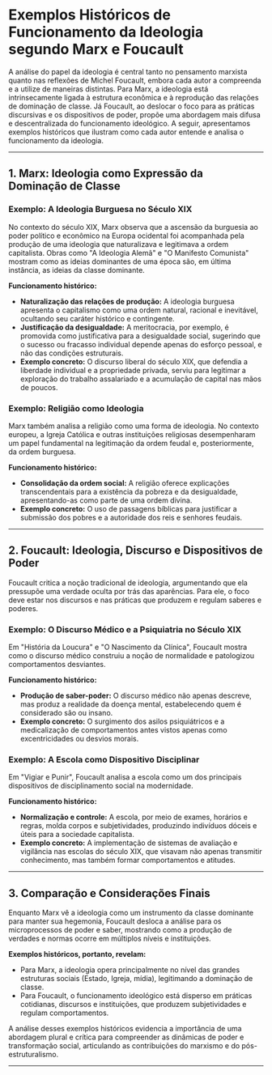 
# Exemplos Históricos de Funcionamento da Ideologia segundo Marx e Foucault

A análise do papel da ideologia é central tanto no pensamento marxista quanto nas reflexões de Michel Foucault, embora cada autor a compreenda e a utilize de maneiras distintas. Para Marx, a ideologia está intrinsecamente ligada à estrutura econômica e à reprodução das relações de dominação de classe. Já Foucault, ao deslocar o foco para as práticas discursivas e os dispositivos de poder, propõe uma abordagem mais difusa e descentralizada do funcionamento ideológico. A seguir, apresentamos exemplos históricos que ilustram como cada autor entende e analisa o funcionamento da ideologia.

---

## 1. Marx: Ideologia como Expressão da Dominação de Classe

### Exemplo: A Ideologia Burguesa no Século XIX

No contexto do século XIX, Marx observa que a ascensão da burguesia ao poder político e econômico na Europa ocidental foi acompanhada pela produção de uma ideologia que naturalizava e legitimava a ordem capitalista. Obras como "A Ideologia Alemã" e "O Manifesto Comunista" mostram como as ideias dominantes de uma época são, em última instância, as ideias da classe dominante.

**Funcionamento histórico:**
- **Naturalização das relações de produção:** A ideologia burguesa apresenta o capitalismo como uma ordem natural, racional e inevitável, ocultando seu caráter histórico e contingente.
- **Justificação da desigualdade:** A meritocracia, por exemplo, é promovida como justificativa para a desigualdade social, sugerindo que o sucesso ou fracasso individual depende apenas do esforço pessoal, e não das condições estruturais.
- **Exemplo concreto:** O discurso liberal do século XIX, que defendia a liberdade individual e a propriedade privada, serviu para legitimar a exploração do trabalho assalariado e a acumulação de capital nas mãos de poucos.

### Exemplo: Religião como Ideologia

Marx também analisa a religião como uma forma de ideologia. No contexto europeu, a Igreja Católica e outras instituições religiosas desempenharam um papel fundamental na legitimação da ordem feudal e, posteriormente, da ordem burguesa.

**Funcionamento histórico:**
- **Consolidação da ordem social:** A religião oferece explicações transcendentais para a existência da pobreza e da desigualdade, apresentando-as como parte de uma ordem divina.
- **Exemplo concreto:** O uso de passagens bíblicas para justificar a submissão dos pobres e a autoridade dos reis e senhores feudais.

---

## 2. Foucault: Ideologia, Discurso e Dispositivos de Poder

Foucault critica a noção tradicional de ideologia, argumentando que ela pressupõe uma verdade oculta por trás das aparências. Para ele, o foco deve estar nos discursos e nas práticas que produzem e regulam saberes e poderes.

### Exemplo: O Discurso Médico e a Psiquiatria no Século XIX

Em "História da Loucura" e "O Nascimento da Clínica", Foucault mostra como o discurso médico construiu a noção de normalidade e patologizou comportamentos desviantes.

**Funcionamento histórico:**
- **Produção de saber-poder:** O discurso médico não apenas descreve, mas produz a realidade da doença mental, estabelecendo quem é considerado são ou insano.
- **Exemplo concreto:** O surgimento dos asilos psiquiátricos e a medicalização de comportamentos antes vistos apenas como excentricidades ou desvios morais.

### Exemplo: A Escola como Dispositivo Disciplinar

Em "Vigiar e Punir", Foucault analisa a escola como um dos principais dispositivos de disciplinamento social na modernidade.

**Funcionamento histórico:**
- **Normalização e controle:** A escola, por meio de exames, horários e regras, molda corpos e subjetividades, produzindo indivíduos dóceis e úteis para a sociedade capitalista.
- **Exemplo concreto:** A implementação de sistemas de avaliação e vigilância nas escolas do século XIX, que visavam não apenas transmitir conhecimento, mas também formar comportamentos e atitudes.

---

## 3. Comparação e Considerações Finais

Enquanto Marx vê a ideologia como um instrumento da classe dominante para manter sua hegemonia, Foucault desloca a análise para os microprocessos de poder e saber, mostrando como a produção de verdades e normas ocorre em múltiplos níveis e instituições.

**Exemplos históricos, portanto, revelam:**
- Para Marx, a ideologia opera principalmente no nível das grandes estruturas sociais (Estado, Igreja, mídia), legitimando a dominação de classe.
- Para Foucault, o funcionamento ideológico está disperso em práticas cotidianas, discursos e instituições, que produzem subjetividades e regulam comportamentos.

A análise desses exemplos históricos evidencia a importância de uma abordagem plural e crítica para compreender as dinâmicas de poder e transformação social, articulando as contribuições do marxismo e do pós-estruturalismo.

---
```